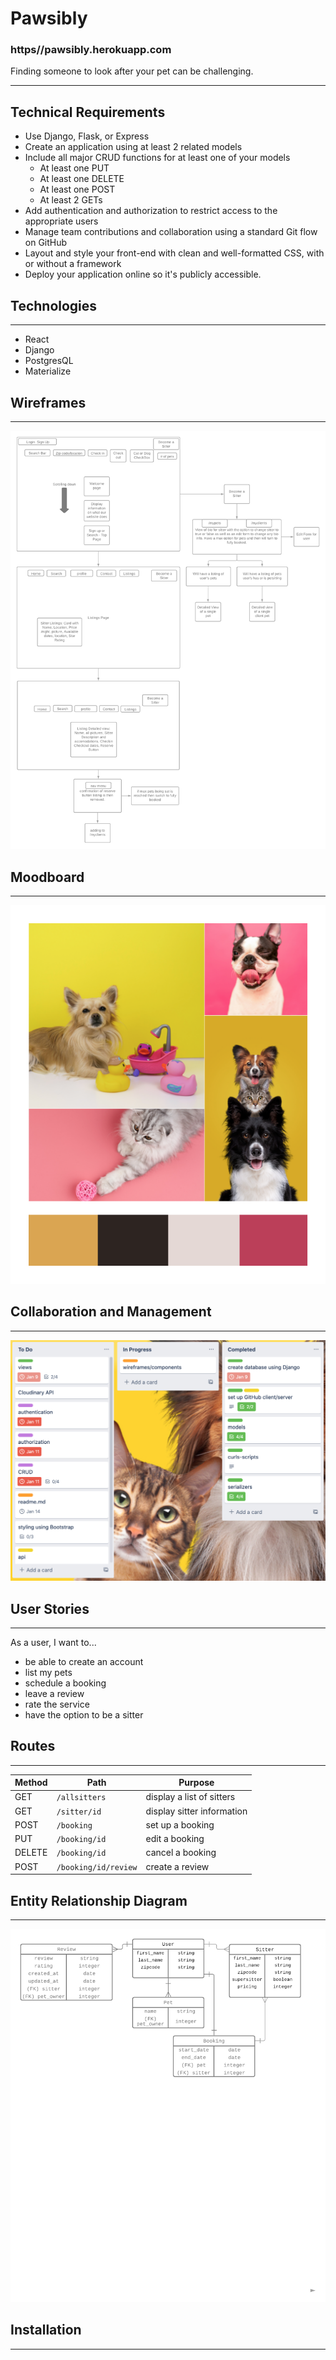 # Pawsibly
### https//pawsibly.herokuapp.com

Finding someone to look after your pet can be challenging.<br>
___
## Technical Requirements
* Use Django, Flask, or Express
* Create an application using at least 2 related models
* Include all major CRUD functions for at least one of your models
    * At least one PUT
    * At least one DELETE
    * At least one POST
    * At least 2 GETs
* Add authentication and authorization to restrict access to the appropriate users
* Manage team contributions and collaboration using a standard Git flow on GitHub
* Layout and style your front-end with clean and well-formatted CSS, with or without a framework
* Deploy your application online so it's publicly accessible.

## Technologies
---
* React
* Django
* PostgresQL
* Materialize

## Wireframes
---
![Wireframes](public/pawsibly_wireframe.png)

## Moodboard
---
![Moodboard](public/pawsibly_moodboard.png)

## Collaboration and Management
---
![Trello](public/pawsibly_trello.png)


## User Stories
---
As a user, I want to...<br>
* be able to create an account
* list my pets
* schedule a booking
* leave a review
* rate the service
* have the option to be a sitter

## Routes
___

| Method | Path | Purpose |
| ------ | -------------- | -------------------------------- |
| GET | `/allsitters` | display a list of sitters |
| GET | `/sitter/id` | display sitter information |
| POST | `/booking` | set up a booking |
| PUT | `/booking/id` | edit a booking |
| DELETE | `/booking/id` | cancel a booking |
| POST | `/booking/id/review` | create a review |

## Entity Relationship Diagram
___

![ERD](public/pawsibly_erd.png)

## Installation
---

